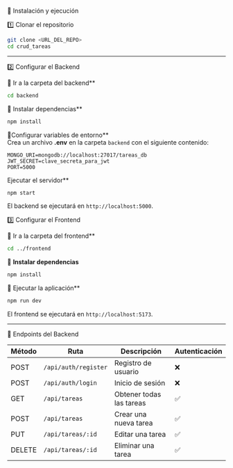  🔧 Instalación y ejecución  

1️⃣ Clonar el repositorio  
```bash
git clone <URL_DEL_REPO>
cd crud_tareas
```

---

2️⃣ Configurar el Backend  

📍 Ir a la carpeta del backend**  
```bash
cd backend
```

📍 Instalar dependencias**  
```bash
npm install
```

📍Configurar variables de entorno**  
Crea un archivo **.env** en la carpeta `backend` con el siguiente contenido:  
```
MONGO_URI=mongodb://localhost:27017/tareas_db
JWT_SECRET=clave_secreta_para_jwt
PORT=5000
```

Ejecutar el servidor**  
```bash
npm start
```
El backend se ejecutará en `http://localhost:5000`.


3️⃣ Configurar el Frontend  

📍 Ir a la carpeta del frontend**  
```bash
cd ../frontend
```

📍 **Instalar dependencias**  
```bash
npm install
```

📍 Ejecutar la aplicación**  
```bash
npm run dev
```
El frontend se ejecutará en `http://localhost:5173`.

---

📌 Endpoints del Backend  

| Método  | Ruta                  | Descripción                | Autenticación |
|---------|-----------------------|----------------------------|--------------|
| POST    | `/api/auth/register`  | Registro de usuario       | ❌ |
| POST    | `/api/auth/login`     | Inicio de sesión          | ❌ |
| GET     | `/api/tareas`         | Obtener todas las tareas  | ✅ |
| POST    | `/api/tareas`         | Crear una nueva tarea     | ✅ |
| PUT     | `/api/tareas/:id`     | Editar una tarea          | ✅ |
| DELETE  | `/api/tareas/:id`     | Eliminar una tarea        | ✅ |
